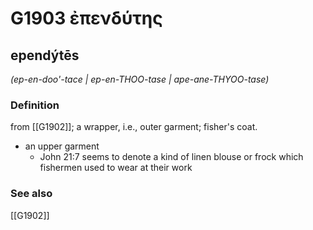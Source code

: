 # G1903 ἐπενδύτης

## ependýtēs

_(ep-en-doo'-tace | ep-en-THOO-tase | ape-ane-THYOO-tase)_

### Definition

from [[G1902]]; a wrapper, i.e., outer garment; fisher's coat.

- an upper garment
  - John 21:7 seems to denote a kind of linen blouse or frock which fishermen used to wear at their work

### See also

[[G1902]]

